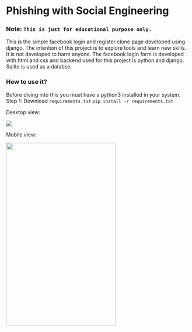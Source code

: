 # Phishing with Social Engineering

### Note: `This is just for educational purpose only. `

This is the simple facebook login and register clone page developed using django. The intention of this project is to explore tools and learn new skills. It is not developed to harm anyone. The facebook login form is developed with html and css and backend used for this project is python and django. Sqlite is used as a databse.

### How to use it?

Before diving into this you must have a python3 installed in your system.
Step 1: Download `requirements.txt`
`pip install -r requirements.txt`

Desktop view:

<img src = "https://i0.wp.com/ihowtologin.com/wp-content/uploads/2018/09/how-to-change-facebook-login-email.png?w=700&ssl=1">


Mobile view:

<img src="https://lh4.googleusercontent.com/proxy/im1QWHbBYnTPAdb8BfT7gEkAJS-QDvDSn3tR5jmnnwTdMvMBBkdVTxMLAZVkRobg9oC9rHwokoe5vtA-jrRbEoPmHRVrK6GQw8Mp9Wd3CemRIDNpRY9hXpZlnluvimlQckhlKfk7rw=s0-d" height="500" width ="300">
